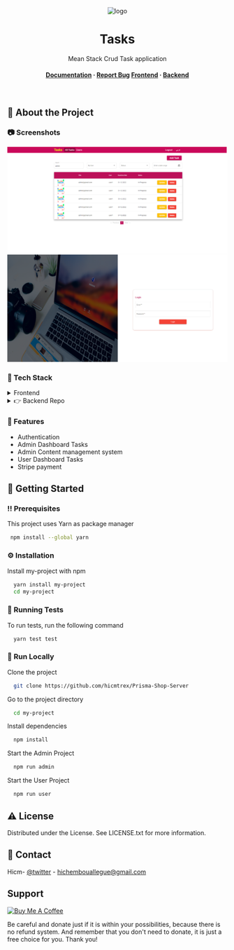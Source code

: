 <div align="center">

  <img src="./public/Prisma-Emblema.png" alt="logo" width="200" height="auto" />
  <h1 >Tasks </h1>
  
  <p>
    Mean Stack Crud Task application
  </p>
  
  
<h4>
    <a href="https://github.com/hicmtrex/Cooper-Shop">Documentation</a>
  <span> · </span>
    <a href="https://github.com/hicmtrex/TypeShop-Frontend/issues/">Report Bug</a>
    <a href="https://github.com/hicmtrex/TypeShop-Frontend/issues/">Frontend</a>
  <span> · </span>
    <a href="https://github.com/hicmtrex/TypeShop-Backend">Backend</a>
  </h4>
</div>

<br />

<!-- About the Project -->

## :star2: About the Project

<!-- Screenshots -->

### :camera: Screenshots

<div align="center"> 
  <img  alt="angular" src="./assets/images/Admin_-_2022-12-17_17.17.06.png" />
</div>

<div align="center"> 
  <img  alt="angular" src="./assets/images/Admin_-_2022-12-17_17.17.36.png" />
</div>
<!-- TechStack -->

### :space_invader: Tech Stack

<details>
  <summary>Frontend</summary>
  <ul>
    <li><a href="https://angular.io/">Angular</a></li>
    <li><a href="https://material.angular.io/">Angular Material UI</a></li>
    <li><a href="https://rxjs.dev/">Rxjs</a></li>
  </ul>
</details>

<details>
  <summary>👉 Backend Repo</summary>
     <ul>
  <a href="https://github.com/hicmtrex/Prisma-Shop-Front">prismashop-backend</a>
     </ul>
  
</details>

<!-- Features -->

### :dart: Features

- Authentication
- Admin Dashboard Tasks
- Admin Content management system
- User Dashboard Tasks
- Stripe payment

## :toolbox: Getting Started

<!-- Prerequisites -->

### :bangbang: Prerequisites

This project uses Yarn as package manager

```bash
 npm install --global yarn
```

<!-- Installation -->

### :gear: Installation

Install my-project with npm

```bash
  yarn install my-project
  cd my-project
```

<!-- Running Tests -->

### :test_tube: Running Tests

To run tests, run the following command

```bash
  yarn test test
```

<!-- Run Locally -->

### :running: Run Locally

Clone the project

```bash
  git clone https://github.com/hicmtrex/Prisma-Shop-Server
```

Go to the project directory

```bash
  cd my-project
```

Install dependencies

```bash
  npm install
```

Start the Admin Project

```bash
  npm run admin
```

Start the User Project

```bash
  npm run user
```

<!-- License -->

## :warning: License

Distributed under the License. See LICENSE.txt for more information.

<!-- Contact -->

## :handshake: Contact

Hicm- [@twitter](https://twitter.com/hicmtrex) - hichembouallegue@gmail.com

## Support

<a href="https://www.buymeacoffee.com/hicmtrex" target="_blank" style="display: inline-block !important;"><img src="https://cdn.buymeacoffee.com/buttons/v2/default-green.png" alt="Buy Me A Coffee" height="41" width="174"></a>

Be careful and donate just if it is within your possibilities, because there is no refund system. And remember that you don't need to donate, it is just a free choice for you. Thank you!
